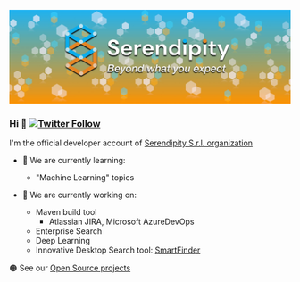 ![Logo](logo.jpg)

### Hi 👋 [![Twitter Follow](https://img.shields.io/twitter/follow/SerendigityInfo.svg?style=social)](https://twitter.com/SerendigityInfo)

I'm the official developer account of [Serendipity S.r.l. organization](https://github.com/serendipity-projects)

- 🌱 We are currently learning:
  - "Machine Learning" topics
  
- 🔭 We are currently working on:
  - Maven build tool 
    - Atlassian JIRA, Microsoft AzureDevOps
  - Enterprise Search
  - Deep Learning
  - Innovative Desktop Search tool: [SmartFinder](https://www.microsoft.com/store/apps/9PD0BCV3WKD1)

🟠 See our [Open Source projects](https://github.com/serendipity-projects) 

<!--
**SerendipityOfficialDev/SerendipityOfficialDev** is a ✨ _special_ ✨ repository because its `README.md` (this file) appears on your GitHub profile.

Here are some ideas to get you started:

- 🔭 I’m currently working on ...
- 🌱 I’m currently learning ...
- 👯 I’m looking to collaborate on ...
- 🤔 I’m looking for help with ...
- 💬 Ask me about ...
- 📫 How to reach me: ...
- 😄 Pronouns: ...
- ⚡ Fun fact: ...
-->

